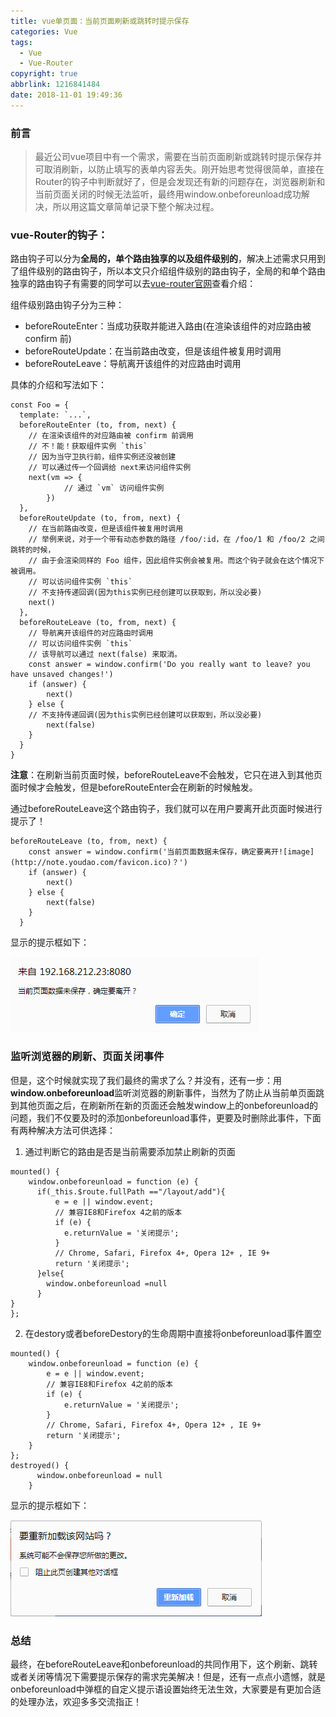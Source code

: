 ```yaml
---
title: vue单页面：当前页面刷新或跳转时提示保存
categories: Vue
tags:
  - Vue
  - Vue-Router
copyright: true
abbrlink: 1216841484
date: 2018-11-01 19:49:36
---
```


### 前言

> 最近公司vue项目中有一个需求，需要在当前页面刷新或跳转时提示保存并可取消刷新，以防止填写的表单内容丢失。刚开始思考觉得很简单，直接在Router的钩子中判断就好了，但是会发现还有新的问题存在，浏览器刷新和当前页面关闭的时候无法监听，最终用window.onbeforeunload成功解决，所以用这篇文章简单记录下整个解决过程。


### vue-Router的钩子：

路由钩子可以分为**全局的，单个路由独享的以及组件级别的**，解决上述需求只用到了组件级别的路由钩子，所以本文只介绍组件级别的路由钩子，全局的和单个路由独享的路由钩子有需要的同学可以去[vue-router官网](https://router.vuejs.org/zh/guide/advanced/navigation-guards.html)查看介绍：

组件级别路由钩子分为三种：

- beforeRouteEnter：当成功获取并能进入路由(在渲染该组件的对应路由被 confirm 前)
- beforeRouteUpdate：在当前路由改变，但是该组件被复用时调用
- beforeRouteLeave：导航离开该组件的对应路由时调用

具体的介绍和写法如下：
```
const Foo = {
  template: `...`,
  beforeRouteEnter (to, from, next) {
    // 在渲染该组件的对应路由被 confirm 前调用
    // 不！能！获取组件实例 `this`
    // 因为当守卫执行前，组件实例还没被创建
    // 可以通过传一个回调给 next来访问组件实例
    next(vm => { 
            // 通过 `vm` 访问组件实例
        })
  },
  beforeRouteUpdate (to, from, next) {
    // 在当前路由改变，但是该组件被复用时调用
    // 举例来说，对于一个带有动态参数的路径 /foo/:id，在 /foo/1 和 /foo/2 之间跳转的时候，
    // 由于会渲染同样的 Foo 组件，因此组件实例会被复用。而这个钩子就会在这个情况下被调用。
    // 可以访问组件实例 `this`
    // 不支持传递回调(因为this实例已经创建可以获取到，所以没必要)
    next()
  },
  beforeRouteLeave (to, from, next) {
    // 导航离开该组件的对应路由时调用
    // 可以访问组件实例 `this`
    // 该导航可以通过 next(false) 来取消。
    const answer = window.confirm('Do you really want to leave? you have unsaved changes!')
    if (answer) {
        next()
    } else {
    // 不支持传递回调(因为this实例已经创建可以获取到，所以没必要)
        next(false)
    }
  }
}
```
**注意**：在刷新当前页面时候，beforeRouteLeave不会触发，它只在进入到其他页面时候才会触发，但是beforeRouteEnter会在刷新的时候触发。

通过beforeRouteLeave这个路由钩子，我们就可以在用户要离开此页面时候进行提示了！

```
beforeRouteLeave (to, from, next) {
    const answer = window.confirm('当前页面数据未保存，确定要离开![image](http://note.youdao.com/favicon.ico)？')
    if (answer) {
        next()
    } else {
        next(false)
    }
  }
```
显示的提示框如下：

![image](https://raw.githubusercontent.com/fighting123/hexo_images/master/oldArticleImages/vue-router1luyou.png)

### 监听浏览器的刷新、页面关闭事件

但是，这个时候就实现了我们最终的需求了么？并没有，还有一步：用**window.onbeforeunload**监听浏览器的刷新事件，当然为了防止从当前单页面跳到其他页面之后，在刷新所在新的页面还会触发window上的onbeforeunload的问题，我们不仅要及时的添加onbeforeunload事件，更要及时删除此事件，下面有两种解决方法可供选择：

1. 通过判断它的路由是否是当前需要添加禁止刷新的页面

```
mounted() {
    window.onbeforeunload = function (e) {
      if(_this.$route.fullPath =="/layout/add"){
          e = e || window.event;
          // 兼容IE8和Firefox 4之前的版本
          if (e) {
            e.returnValue = '关闭提示';
          }
          // Chrome, Safari, Firefox 4+, Opera 12+ , IE 9+
          return '关闭提示';
      }else{
        window.onbeforeunload =null
      }
}
};
```

2. 在destory或者beforeDestory的生命周期中直接将onbeforeunload事件置空
```
mounted() {
    window.onbeforeunload = function (e) {
        e = e || window.event;
        // 兼容IE8和Firefox 4之前的版本
        if (e) {
            e.returnValue = '关闭提示';
        }
        // Chrome, Safari, Firefox 4+, Opera 12+ , IE 9+
        return '关闭提示';
    }
};
destroyed() {
      window.onbeforeunload = null
    }
```

显示的提示框如下：

![image](https://raw.githubusercontent.com/fighting123/hexo_images/master/oldArticleImages/vue-router1%E8%B7%AF%E7%94%B1%E9%92%A9%E5%AD%90.png)
### 总结
最终，在beforeRouteLeave和onbeforeunload的共同作用下，这个刷新、跳转或者关闭等情况下需要提示保存的需求完美解决！但是，还有一点点小遗憾，就是onbeforeunload中弹框的自定义提示语设置始终无法生效，大家要是有更加合适的处理办法，欢迎多多交流指正！